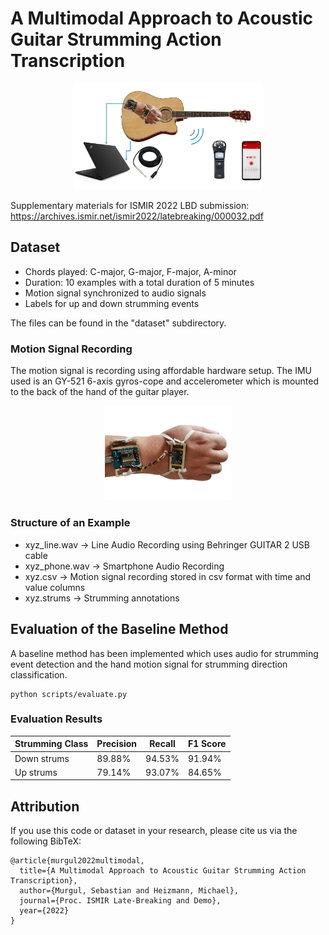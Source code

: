 # A Multimodal Approach to Acoustic Guitar Strumming Action Transcription

<p align="center">
<img src="static/thumbnail_393_murgul.png" width="60%"/>
</p>

Supplementary materials for ISMIR 2022 LBD submission:
https://archives.ismir.net/ismir2022/latebreaking/000032.pdf

## Dataset

- Chords played: C-major, G-major, F-major, A-minor
- Duration: 10 examples with a total duration of 5 minutes
- Motion signal synchronized to audio signals
- Labels for up and down strumming events

The files can be found in the "dataset" subdirectory.

### Motion Signal Recording

The motion signal is recording using affordable hardware setup. The IMU used is an GY-521 6-axis gyros\-cope and accelerometer which is mounted to the back of the hand of the guitar player.

<p align="center">
<img src="static/prototype_back.png" width="40%"/>
</p>

### Structure of an Example

- xyz_line.wav -> Line Audio Recording using Behringer GUITAR 2 USB cable
- xyz_phone.wav -> Smartphone Audio Recording
- xyz.csv -> Motion signal recording stored in csv format with time and value columns
- xyz.strums -> Strumming annotations

## Evaluation of the Baseline Method

A baseline method has been implemented which uses audio for strumming event detection and the hand motion signal for strumming direction classification.

```
python scripts/evaluate.py
```

### Evaluation Results

| **Strumming Class** | **Precision** | **Recall** | **F1 Score** |
|---------------------|---------------|------------|--------------|
| Down strums         | 89.88%        | 94.53%     | 91.94%       |
| Up strums           | 79.14%        | 93.07%     | 84.65%       |

## Attribution

If you use this code or dataset in your research, please cite us via the following BibTeX:

```
@article{murgul2022multimodal,
  title={A Multimodal Approach to Acoustic Guitar Strumming Action Transcription},
  author={Murgul, Sebastian and Heizmann, Michael},
  journal={Proc. ISMIR Late-Breaking and Demo},
  year={2022}
}
```